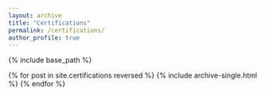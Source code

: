 ```yaml
---
layout: archive
title: "Certifications"
permalink: /certifications/
author_profile: true
---
```


{% include base_path %}

{% for post in site.certifications reversed %}
  {% include archive-single.html %}
{% endfor %}
